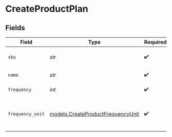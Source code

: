 # CreateProductPlan


## Fields

| Field                                                                        | Type                                                                         | Required                                                                     | Description                                                                  | Example                                                                      |
| ---------------------------------------------------------------------------- | ---------------------------------------------------------------------------- | ---------------------------------------------------------------------------- | ---------------------------------------------------------------------------- | ---------------------------------------------------------------------------- |
| `sku`                                                                        | *str*                                                                        | :heavy_check_mark:                                                           | SKU of the plan.                                                             | BOLT-PLAN-12345                                                              |
| `name`                                                                       | *str*                                                                        | :heavy_check_mark:                                                           | Name of the plan.                                                            | Monthly Subscription                                                         |
| `frequency`                                                                  | *int*                                                                        | :heavy_check_mark:                                                           | Frequency of the plan.                                                       | 1                                                                            |
| `frequency_unit`                                                             | [models.CreateProductFrequencyUnit](../models/createproductfrequencyunit.md) | :heavy_check_mark:                                                           | Unit of frequency (e.g., hour, week, month).                                 | month                                                                        |